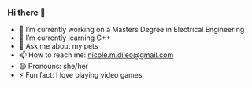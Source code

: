 ### Hi there 👋

- 🔭 I’m currently working on a Masters Degree in Electrical Engineering
- 🌱 I’m currently learning C++
- 💬 Ask me about my pets
- 📫 How to reach me: nicole.m.dileo@gmail.com
- 😄 Pronouns: she/her
- ⚡ Fun fact: I love playing video games
